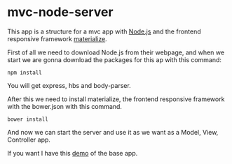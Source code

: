 # mvc-node-server

This app is a structure for a mvc app with [Node.js](https://nodejs.org/es/ "Node.js") and the frontend responsive framework [materialize](http://www.materializecss.com "materialize").


First of all we need to download Node.js from their webpage, and when we start we are gonna download the packages for this ap with this command:

`npm install`

You will get express, hbs and body-parser.

After this we need to install materialize, the frontend responsive framework with the bower.json with this command.

`bower install`

And now we can start the server and use it as we want as a Model, View, Controller app.

If you want I have this [demo](https://nodejs.org/es/ "demo") of the base app.
